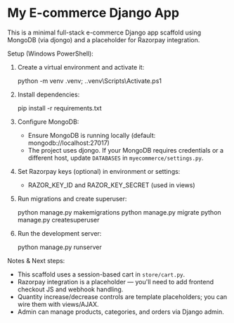 # My E-commerce Django App

This is a minimal full-stack e-commerce Django app scaffold using MongoDB (via djongo) and a placeholder for Razorpay integration.

Setup (Windows PowerShell):

1. Create a virtual environment and activate it:

   python -m venv .venv; .\.venv\Scripts\Activate.ps1

2. Install dependencies:

   pip install -r requirements.txt

3. Configure MongoDB:

   - Ensure MongoDB is running locally (default: mongodb://localhost:27017)
   - The project uses djongo. If your MongoDB requires credentials or a different host, update `DATABASES` in `myecommerce/settings.py`.

4. Set Razorpay keys (optional) in environment or settings:

   - RAZOR_KEY_ID and RAZOR_KEY_SECRET (used in views)

5. Run migrations and create superuser:

   python manage.py makemigrations
   python manage.py migrate
   python manage.py createsuperuser

6. Run the development server:

   python manage.py runserver

Notes & Next steps:

- This scaffold uses a session-based cart in `store/cart.py`.
- Razorpay integration is a placeholder — you'll need to add frontend checkout JS and webhook handling.
- Quantity increase/decrease controls are template placeholders; you can wire them with views/AJAX.
- Admin can manage products, categories, and orders via Django admin.
